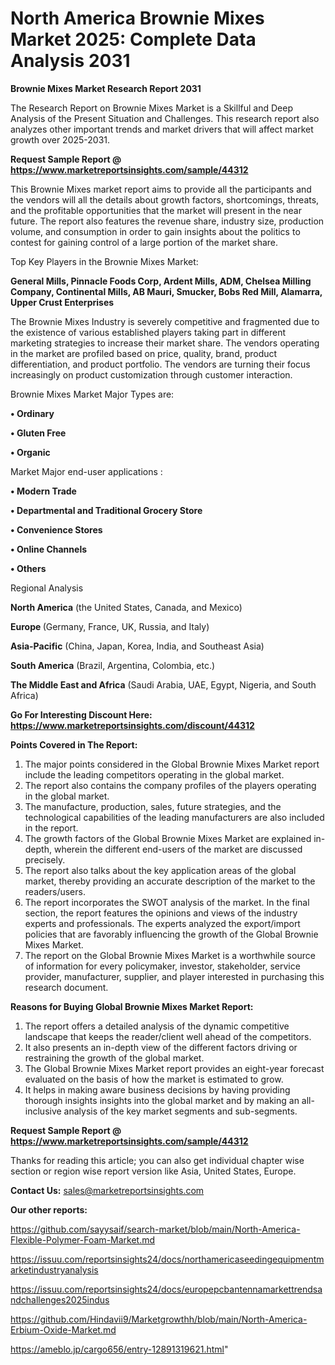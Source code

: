 # North America Brownie Mixes Market 2025: Complete Data Analysis 2031

<strong>Brownie Mixes Market Research Report 2031</strong>

The Research Report on Brownie Mixes Market is a Skillful and Deep Analysis of the Present Situation and Challenges. This research report also analyzes other important trends and market drivers that will affect market growth over 2025-2031.

<strong>Request Sample Report @ <a href=https://www.marketreportsinsights.com/sample/44312>https://www.marketreportsinsights.com/sample/44312</a></strong>

This Brownie Mixes market report aims to provide all the participants and the vendors will all the details about growth factors, shortcomings, threats, and the profitable opportunities that the market will present in the near future. The report also features the revenue share, industry size, production volume, and consumption in order to gain insights about the politics to contest for gaining control of a large portion of the market share.

Top Key Players in the Brownie Mixes Market:

<strong>General Mills, Pinnacle Foods Corp, Ardent Mills, ADM, Chelsea Milling Company, Continental Mills, AB Mauri, Smucker, Bobs Red Mill, Alamarra, Upper Crust Enterprises</strong>

The Brownie Mixes Industry is severely competitive and fragmented due to the existence of various established players taking part in different marketing strategies to increase their market share. The vendors operating in the market are profiled based on price, quality, brand, product differentiation, and product portfolio. The vendors are turning their focus increasingly on product customization through customer interaction.

Brownie Mixes Market Major Types are:

<strong>•  Ordinary

•  Gluten Free

•  Organic</strong>

Market Major end-user applications :

<strong>•  Modern Trade

•  Departmental and Traditional Grocery Store

•  Convenience Stores

•  Online Channels

•  Others</strong>

Regional Analysis

</u><strong><b>North America</b></strong> (the United States, Canada, and Mexico)

<strong><b>Europe </b></strong>(Germany, France, UK, Russia, and Italy)

<strong><b>Asia-Pacific</b></strong> (China, Japan, Korea, India, and Southeast Asia)

<strong><b>South America</b></strong> (Brazil, Argentina, Colombia, etc.)

<strong><b>The Middle East and Africa</b></strong> (Saudi Arabia, UAE, Egypt, Nigeria, and South Africa)

<strong>Go For Interesting Discount Here: <a href=https://www.marketreportsinsights.com/discount/44312>https://www.marketreportsinsights.com/discount/44312</a></strong>

<strong>Points Covered in The Report:</strong>
<ol>
  <li>The major points considered in the Global Brownie Mixes Market report include the leading competitors operating in the global market.</li>
  <li>The report also contains the company profiles of the players operating in the global market.</li>
  <li>The manufacture, production, sales, future strategies, and the technological capabilities of the leading manufacturers are also included in the report.</li>
  <li>The growth factors of the Global Brownie Mixes Market are explained in-depth, wherein the different end-users of the market are discussed precisely.</li>
  <li>The report also talks about the key application areas of the global market, thereby providing an accurate description of the market to the readers/users.</li>
  <li>The report incorporates the SWOT analysis of the market. In the final section, the report features the opinions and views of the industry experts and professionals. The experts analyzed the export/import policies that are favorably influencing the growth of the Global Brownie Mixes Market.</li>
  <li>The report on the Global Brownie Mixes Market is a worthwhile source of information for every policymaker, investor, stakeholder, service provider, manufacturer, supplier, and player interested in purchasing this research document.</li>
</ol>
<strong>Reasons for Buying Global Brownie Mixes Market Report:</strong>

<ol>
  <li>The report offers a detailed analysis of the dynamic competitive landscape that keeps the reader/client well ahead of the competitors.</li>
  <li>It also presents an in-depth view of the different factors driving or restraining the growth of the global market.</li>
  <li>The Global Brownie Mixes Market report provides an eight-year forecast evaluated on the basis of how the market is estimated to grow.</li>
  <li>It helps in making aware business decisions by having providing thorough insights insights into the global market and by making an all-inclusive analysis of the key market segments and sub-segments.</li>
</ol>
<strong>Request Sample Report @ <a href=https://www.marketreportsinsights.com/sample/44312>https://www.marketreportsinsights.com/sample/44312</a></strong>


Thanks for reading this article; you can also get individual chapter wise section or region wise report version like Asia, United States, Europe.

<strong>Contact Us:</strong>
sales@marketreportsinsights.com

<strong>Our other reports:</strong>

<a href=https://github.com/sayysaif/search-market/blob/main/North-America-Flexible-Polymer-Foam-Market.md>https://github.com/sayysaif/search-market/blob/main/North-America-Flexible-Polymer-Foam-Market.md</a>

<a href=https://issuu.com/reportsinsights24/docs/northamericaseedingequipmentmarketindustryanalysis>https://issuu.com/reportsinsights24/docs/northamericaseedingequipmentmarketindustryanalysis</a>

<a href=https://issuu.com/reportsinsights24/docs/europepcbantennamarkettrendsandchallenges2025indus>https://issuu.com/reportsinsights24/docs/europepcbantennamarkettrendsandchallenges2025indus</a>

<a href=https://github.com/Hindavii9/Marketgrowthh/blob/main/North-America-Erbium-Oxide-Market.md>https://github.com/Hindavii9/Marketgrowthh/blob/main/North-America-Erbium-Oxide-Market.md</a>

<a href=https://ameblo.jp/cargo656/entry-12891319621.html>https://ameblo.jp/cargo656/entry-12891319621.html</a>"
